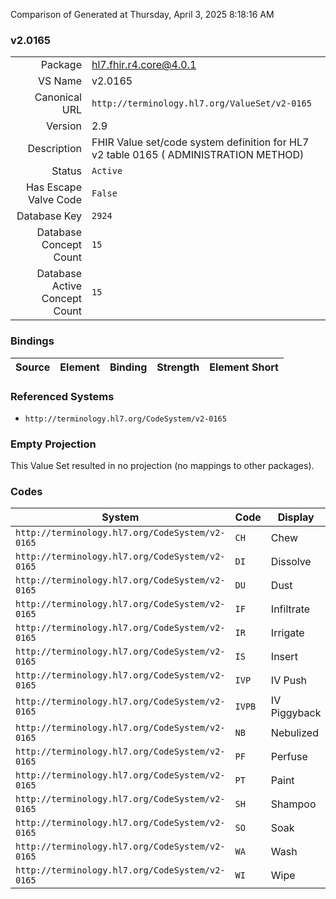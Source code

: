 Comparison of 
Generated at Thursday, April 3, 2025 8:18:16 AM

### v2.0165

|      |     |
| ---: | --- |
| Package | hl7.fhir.r4.core@4.0.1 |
| VS Name | v2.0165 |
| Canonical URL | `http://terminology.hl7.org/ValueSet/v2-0165` |
| Version | 2.9 |
| Description | FHIR Value set/code system definition for HL7 v2 table 0165 ( ADMINISTRATION METHOD) |
| Status | `Active` |
| Has Escape Valve Code | `False` |
| Database Key | `2924` |
| Database Concept Count | `15` |
| Database Active Concept Count | `15` |
### Bindings

| Source | Element | Binding | Strength | Element Short |
| ------ | ------- | ------- | -------- | ------------- |

### Referenced Systems

* `http://terminology.hl7.org/CodeSystem/v2-0165`
### Empty Projection

This Value Set resulted in no projection (no mappings to other packages).

### Codes

| System | Code | Display |
| ------ | ---- | ------- |
| `http://terminology.hl7.org/CodeSystem/v2-0165` | `CH` | Chew |
| `http://terminology.hl7.org/CodeSystem/v2-0165` | `DI` | Dissolve |
| `http://terminology.hl7.org/CodeSystem/v2-0165` | `DU` | Dust |
| `http://terminology.hl7.org/CodeSystem/v2-0165` | `IF` | Infiltrate |
| `http://terminology.hl7.org/CodeSystem/v2-0165` | `IR` | Irrigate |
| `http://terminology.hl7.org/CodeSystem/v2-0165` | `IS` | Insert |
| `http://terminology.hl7.org/CodeSystem/v2-0165` | `IVP` | IV Push |
| `http://terminology.hl7.org/CodeSystem/v2-0165` | `IVPB` | IV Piggyback |
| `http://terminology.hl7.org/CodeSystem/v2-0165` | `NB` | Nebulized |
| `http://terminology.hl7.org/CodeSystem/v2-0165` | `PF` | Perfuse |
| `http://terminology.hl7.org/CodeSystem/v2-0165` | `PT` | Paint |
| `http://terminology.hl7.org/CodeSystem/v2-0165` | `SH` | Shampoo |
| `http://terminology.hl7.org/CodeSystem/v2-0165` | `SO` | Soak |
| `http://terminology.hl7.org/CodeSystem/v2-0165` | `WA` | Wash |
| `http://terminology.hl7.org/CodeSystem/v2-0165` | `WI` | Wipe |
